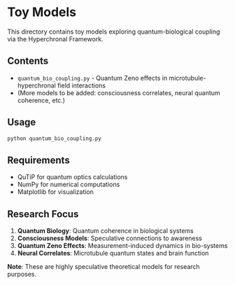 # Toy Models

This directory contains toy models exploring quantum-biological coupling via the Hyperchronal Framework.

## Contents

- `quantum_bio_coupling.py` - Quantum Zeno effects in microtubule-hyperchronal field interactions
- (More models to be added: consciousness correlates, neural quantum coherence, etc.)

## Usage

```bash
python quantum_bio_coupling.py
```

## Requirements

- QuTiP for quantum optics calculations
- NumPy for numerical computations
- Matplotlib for visualization

## Research Focus

1. **Quantum Biology**: Quantum coherence in biological systems
2. **Consciousness Models**: Speculative connections to awareness
3. **Quantum Zeno Effects**: Measurement-induced dynamics in bio-systems
4. **Neural Correlates**: Microtubule quantum states and brain function

**Note**: These are highly speculative theoretical models for research purposes.
